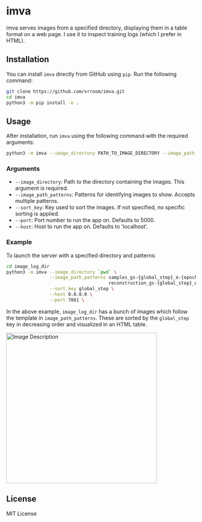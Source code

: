 # imva 

imva serves images from a specified directory, displaying them in a table format on a web page. I use it to inspect training logs (which I prefer in HTML).

## Installation

You can install `imva` directly from GitHub using `pip`. Run the following command:

```bash
git clone https://github.com/vrroom/imva.git
cd imva
python3 -m pip install -e .
```

## Usage

After installation, run `imva` using the following command with the required arguments:

```bash
python3 -m imva --image_directory PATH_TO_IMAGE_DIRECTORY --image_path_patterns IMAGE_PATH_PATTERNS --sort_key SORT_KEY
```

### Arguments

- `--image_directory`: Path to the directory containing the images. This argument is required.
- `--image_path_patterns`: Patterns for identifying images to show. Accepts multiple patterns.
- `--sort_key`: Key used to sort the images. If not specified, no specific sorting is applied.
- `--port`: Port number to run the app on. Defaults to 5000.
- `--host`: Host to run the app on. Defaults to 'localhost'.

### Example

To launch the server with a specified directory and patterns:

```bash
cd image_log_dir
python3 -m imva --image_directory `pwd` \
                --image_path_patterns samples_gs-{global_step}_e-{epoch}_b-{batch}.png \
                                      reconstruction_gs-{global_step}_e-{epoch}_b-{batch}.png \
                --sort_key global_step \
                --host 0.0.0.0 \
                --port 7861 \
```

In the above example, `image_log_dir` has a bunch of images which follow the template in `image_path_patterns`. These are sorted by the `global_step` key in decreasing order and visualized in an HTML table. 

<img src="https://github.com/Vrroom/imva/assets/7254326/50649dc6-56e3-41b7-821d-eb215e62dba6" alt="Image Description" width="400"/>

## License

MIT License
